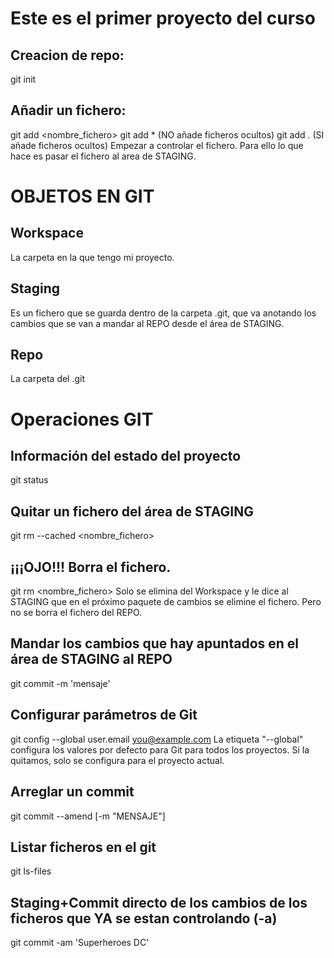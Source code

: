 # Este es el primer proyecto del curso

## Creacion de repo:
git init

## Añadir un fichero:
git add <nombre_fichero>
git add * (NO añade ficheros ocultos)
git add . (SI añade ficheros ocultos)
Empezar a controlar el fichero. Para ello lo que hace es pasar el fichero al area de STAGING.



# OBJETOS EN GIT
## Workspace
La carpeta en la que tengo mi proyecto.
## Staging
Es un fichero que se guarda dentro de la carpeta .git, que va anotando los cambios que se van a mandar al REPO desde el área de STAGING.
## Repo
La carpeta del .git


# Operaciones GIT
## Información del estado del proyecto
git status

## Quitar un fichero del área de STAGING
git rm --cached <nombre_fichero>

## ¡¡¡OJO!!! Borra el fichero.
git rm <nombre_fichero>
Solo se elimina del Workspace y le dice al STAGING que en el próximo paquete de cambios se elimine el fichero. 
Pero no se borra el fichero del REPO.

## Mandar los cambios que hay apuntados en el área de STAGING al REPO
git commit -m 'mensaje'

## Configurar parámetros de Git
git config --global user.email you@example.com
La etiqueta "--global" configura los valores por defecto para Git para todos los proyectos. Si la quitamos, solo se configura para el proyecto actual.

## Arreglar un commit
git commit --amend [-m "MENSAJE"]

## Listar ficheros en el git
git ls-files

## Staging+Commit directo de los cambios de los ficheros que YA se estan controlando (-a)
git commit -am 'Superheroes DC'


